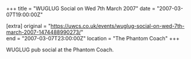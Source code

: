 +++
title = "WUGLUG Social on Wed 7th March 2007"
date = "2007-03-07T19:00:00Z"

[extra]
original = "https://uwcs.co.uk/events/wuglug-social-on-wed-7th-march-2007-1474488990273/"    
end = "2007-03-07T23:00:00Z"
location = "The Phantom Coach"
+++

WUGLUG pub social at the Phantom Coach.

